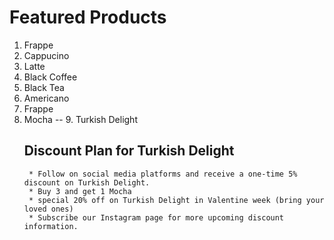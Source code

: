 # Featured Products

1. Frappe 
2. Cappucino
3. Latte
4. Black Coffee
5. Black Tea
6. Americano
7. Frappe
8. Mocha
-- 9. Turkish Delight
     ## Discount Plan for Turkish Delight
        * Follow on social media platforms and receive a one-time 5% discount on Turkish Delight.
        * Buy 3 and get 1 Mocha
        * special 20% off on Turkish Delight in Valentine week (bring your loved ones)
        * Subscribe our Instagram page for more upcoming discount information.
 

